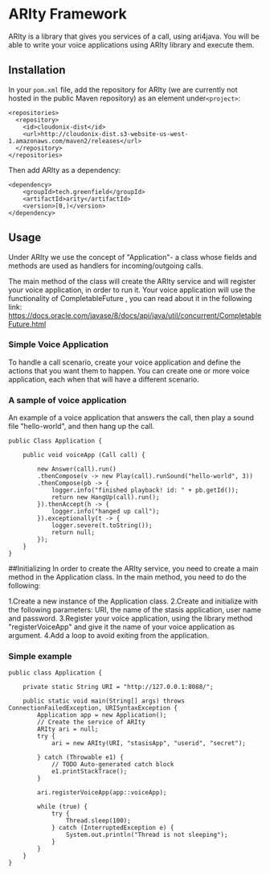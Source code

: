 # ARIty Framework
ARIty is a library that gives you services of a call, using ari4java. You will be able to write your voice applications using ARIty library and
execute them.

## Installation
In your `pom.xml` file, add the repository for ARIty (we are currently not hosted in the public Maven repository) as an element under`<project>`:
```
<repositories>
  <repository>
    <id>cloudonix-dist</id>
    <url>http://cloudonix-dist.s3-website-us-west-1.amazonaws.com/maven2/releases</url>
  </repository>
</repositories>
```

Then add ARIty as a dependency:

```
<dependency>
	<groupId>tech.greenfield</groupId>
	<artifactId>arity</artifactId>
	<version>[0,)</version>
</dependency>
```

## Usage
Under ARIty we use the concept of "Application"- a class whose fields and methods are used as handlers for incoming/outgoing calls.

The main method of the class will create the ARIty service and will register your voice application, in order to run it.
Your voice application will use the functionality of CompletableFuture , you can read about it in the following link:
https://docs.oracle.com/javase/8/docs/api/java/util/concurrent/CompletableFuture.html

### Simple Voice Application
To handle a call scenario, create your voice application and define the actions that you want them to happen. You can create one or more voice application, each when that will have a different scenario.

### A sample of voice application
An example of a voice application that answers the call, then play a sound file "hello-world", and then hang up the call.
```
public Class Application {

	public void voiceApp (Call call) {
		
		new Answer(call).run()
		.thenCompose(v -> new Play(call).runSound("hello-world", 3))
		.thenCompose(pb -> {
			logger.info("finished playback! id: " + pb.getId());
			return new HangUp(call).run();
		}).thenAccept(h -> {
			logger.info("hanged up call");
		}).exceptionally(t -> {
			logger.severe(t.toString());
			return null;
		});
	}
}
```

##Initializing 
In order to create the ARIty service, you need to create a main method in the Application class. In the main method, you need to do the following:

1.Create a new instance of the Application class.
2.Create and initialize with the following parameters: URI, the name of the stasis application, user name and password.
3.Register your voice application, using the library method "registerVoiceApp" and give it the name of your voice application as argument.
4.Add a loop to avoid exiting from the application.

### Simple example

```
public class Application {

	private static String URI = "http://127.0.0.1:8088/";

	public static void main(String[] args) throws ConnectionFailedException, URISyntaxException {
		Application app = new Application();
		// Create the service of ARIty
		ARIty ari = null;
		try {
			ari = new ARIty(URI, "stasisApp", "userid", "secret");

		} catch (Throwable e1) {
			// TODO Auto-generated catch block
			e1.printStackTrace();
		}

		ari.registerVoiceApp(app::voiceApp);

		while (true) {
			try {
				Thread.sleep(100);
			} catch (InterruptedException e) {
				System.out.println("Thread is not sleeping");
			}
		}
	}
}
```
